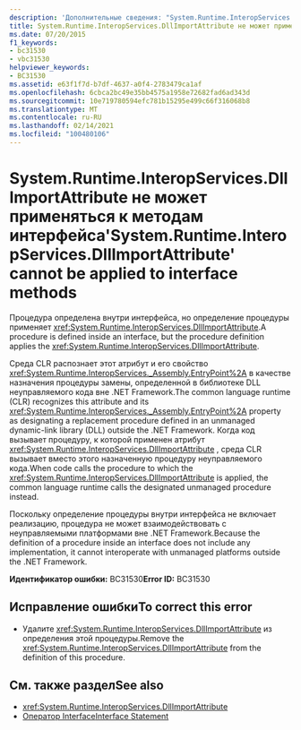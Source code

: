 ```yaml
---
description: 'Дополнительные сведения: "System.Runtime.InteropServices.DllImportAttribute" не может применяться к методам интерфейса'
title: System.Runtime.InteropServices.DllImportAttribute не может применяться к методам интерфейса
ms.date: 07/20/2015
f1_keywords:
- bc31530
- vbc31530
helpviewer_keywords:
- BC31530
ms.assetid: e63f1f7d-b7df-4637-a0f4-2783479ca1af
ms.openlocfilehash: 6cbca2bc49e35bb4575a1958e72682fad6ad343d
ms.sourcegitcommit: 10e719780594efc781b15295e499c66f316068b8
ms.translationtype: MT
ms.contentlocale: ru-RU
ms.lasthandoff: 02/14/2021
ms.locfileid: "100480106"
---
```

# <a name="systemruntimeinteropservicesdllimportattribute-cannot-be-applied-to-interface-methods"></a><span data-ttu-id="f4046-103">System.Runtime.InteropServices.DllImportAttribute не может применяться к методам интерфейса</span><span class="sxs-lookup"><span data-stu-id="f4046-103">'System.Runtime.InteropServices.DllImportAttribute' cannot be applied to interface methods</span></span>

<span data-ttu-id="f4046-104">Процедура определена внутри интерфейса, но определение процедуры применяет <xref:System.Runtime.InteropServices.DllImportAttribute>.</span><span class="sxs-lookup"><span data-stu-id="f4046-104">A procedure is defined inside an interface, but the procedure definition applies the <xref:System.Runtime.InteropServices.DllImportAttribute>.</span></span>  
  
 <span data-ttu-id="f4046-105">Среда CLR распознает этот атрибут и его свойство <xref:System.Runtime.InteropServices._Assembly.EntryPoint%2A> в качестве назначения процедуры замены, определенной в библиотеке DLL неуправляемого кода вне .NET Framework.</span><span class="sxs-lookup"><span data-stu-id="f4046-105">The common language runtime (CLR) recognizes this attribute and its <xref:System.Runtime.InteropServices._Assembly.EntryPoint%2A> property as designating a replacement procedure defined in an unmanaged dynamic-link library (DLL) outside the .NET Framework.</span></span> <span data-ttu-id="f4046-106">Когда код вызывает процедуру, к которой применен атрибут <xref:System.Runtime.InteropServices.DllImportAttribute> , среда CLR вызывает вместо этого назначенную процедуру неуправляемого кода.</span><span class="sxs-lookup"><span data-stu-id="f4046-106">When code calls the procedure to which the <xref:System.Runtime.InteropServices.DllImportAttribute> is applied, the common language runtime calls the designated unmanaged procedure instead.</span></span>  
  
 <span data-ttu-id="f4046-107">Поскольку определение процедуры внутри интерфейса не включает реализацию, процедура не может взаимодействовать с неуправляемыми платформами вне .NET Framework.</span><span class="sxs-lookup"><span data-stu-id="f4046-107">Because the definition of a procedure inside an interface does not include any implementation, it cannot interoperate with unmanaged platforms outside the .NET Framework.</span></span>  
  
 <span data-ttu-id="f4046-108">**Идентификатор ошибки:** BC31530</span><span class="sxs-lookup"><span data-stu-id="f4046-108">**Error ID:** BC31530</span></span>  
  
## <a name="to-correct-this-error"></a><span data-ttu-id="f4046-109">Исправление ошибки</span><span class="sxs-lookup"><span data-stu-id="f4046-109">To correct this error</span></span>  
  
- <span data-ttu-id="f4046-110">Удалите <xref:System.Runtime.InteropServices.DllImportAttribute> из определения этой процедуры.</span><span class="sxs-lookup"><span data-stu-id="f4046-110">Remove the <xref:System.Runtime.InteropServices.DllImportAttribute> from the definition of this procedure.</span></span>  
  
## <a name="see-also"></a><span data-ttu-id="f4046-111">См. также раздел</span><span class="sxs-lookup"><span data-stu-id="f4046-111">See also</span></span>

- <xref:System.Runtime.InteropServices.DllImportAttribute>
- [<span data-ttu-id="f4046-112">Оператор Interface</span><span class="sxs-lookup"><span data-stu-id="f4046-112">Interface Statement</span></span>](../language-reference/statements/interface-statement.md)
